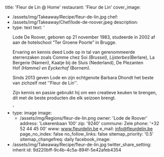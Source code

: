 title: 'Fleur de Lin @ Home'
restaurant: 'Fleur de Lin'
cover_image:
  - /assets/img/Takeaway/Recipe/fleur-de-lin.jpg
chef:
  - /assets/img/Takeaway/Chef/lode-de-roover.jpeg
description:
  -
    type: text
    text: '<p>Lode De Roover, geboren op 21 november 1983, studeerde in 2002 af aan de hotelschool “Ter Groene Poorte” in Brugge.</p><p>Ervaring en kennis deed Lode op in tal van gerenommeerde sterrenzaken zoals Comme chez Soi<sup>*</sup><sup>*</sup><sup>*</sup>&nbsp;(Brussel), Lijsterbes<sup>*</sup>(Berlare), La Bergerie<sup>*</sup><sup>*</sup>&nbsp;(Namen), Kaatje bij de Sluis<sup>*</sup><sup>*</sup>&nbsp;(Nederland), De Plezanten Hof<sup>*</sup>&nbsp;(Hamme) en Eyckerhof<sup>*</sup>&nbsp;(Bornem).</p><p>Sinds 2013 geven Lode en zijn echtgenote Barbara Dhondt het beste van zichzelf&nbsp;met ''Fleur de Lin''.</p><p>Zijn kennis en passie gebruikt hij om een creatieve keuken te brengen, dit met de beste producten die elk seizoen brengt.</p>'
  -
    type: image
    image:
      - /assets/img/Regions/fleur-de-lin.png
owner: 'Lode de Roover'
address: 'Lokerenbaan 100'
zip: '9240'
commune: Zele
phone: '+32 52 44 45 00'
www: www.fleurdelin.be
e_mail: info@fleurdelin.be
page_no_index: false
no_follow_links: false
sitemap_priority: '0.5'
sitemap_changefreq: daily
facebook_image:
  - /assets/img/Takeaway/Recipe/fleur-de-lin.jpg
twitter_share_setting: inherit
id: 9d220bff-9c4b-4c5a-894f-5e42afeb4354
